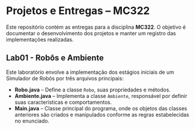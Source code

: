 # Projetos e Entregas – MC322  

Este repositório contém as entregas para a disciplina **MC322**. O objetivo é documentar o desenvolvimento dos projetos e manter um registro das implementações realizadas.  

## Lab01 - Robôs e Ambiente  

Este laboratório envolve a implementação dos estágios iniciais de um Simulador de Robôs por três arquivos principais:  

- **Robo.java** – Define a classe `Robo`, suas propriedades e métodos.  
- **Ambiente.java** – Implementa a classe `Ambiente`, responsável por definir suas características e comportamentos.  
- **Main.java** – Classe principal do programa, onde os objetos das classes anteriores são criados e manipulados conforme as regras estabelecidas no enunciado.
